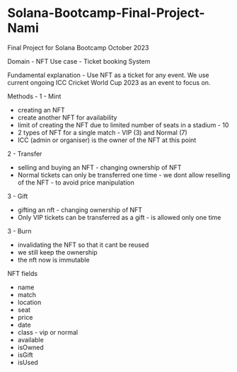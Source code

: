 # Solana-Bootcamp-Final-Project-Nami
Final Project for Solana Bootcamp October 2023

Domain - NFT
Use case - Ticket booking System

Fundamental explanation - Use NFT as a ticket for any event. We use current ongoing ICC Cricket World Cup 2023 as an event to focus on.

Methods - 
1 - Mint
- creating an NFT
- create another NFT for availability
- limit of creating the NFT due to limited number of seats in a stadium - 10
- 2 types of NFT for a single match - VIP (3) and Normal (7)
- ICC (admin or organiser) is the owner of the NFT at this point

2 - Transfer
- selling and buying an NFT - changing ownership of NFT
- Normal tickets can only be transferred one time - we dont allow reselling of the NFT - to avoid price manipulation

3 - Gift
- gifting an nft - changing ownership of NFT
- Only VIP tickets can be transferred as a gift - is allowed only one time

3 - Burn
- invalidating the NFT so that it cant be reused
- we still keep the ownership
- the nft now is immutable


NFT fields
- name
- match
- location
- seat
- price
- date
- class - vip or normal
- available
- isOwned
- isGift
- isUsed

